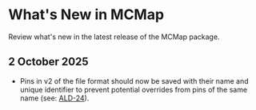 # What's New in MCMap

Review what's new in the latest release of the MCMap package.

## 2 October 2025

- Pins in v2 of the file format should now be saved with their name and
  unique identifier to prevent potential overrides from pins of the same
  name (see:
  [ALD-24](https://youtrack.marquiskurt.net/youtrack/issue/ALD-24)).

